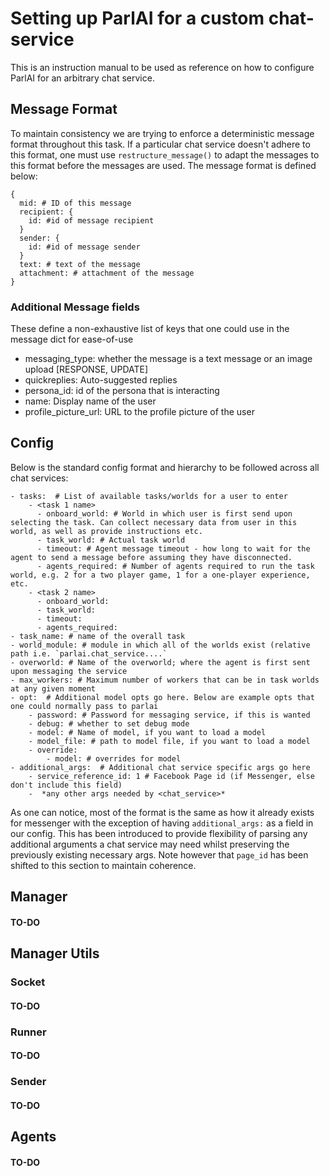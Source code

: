 # Setting up ParlAI for a custom chat-service
This is an instruction manual to be used as reference on how to configure ParlAI for an arbitrary chat service.

## Message Format
To maintain consistency we are trying to enforce a deterministic message format throughout this task. If a particular chat service doesn't adhere to this format, one must use ```restructure_message()``` to adapt the messages to this format before the messages are used. The message format is defined below:
```config
{
  mid: # ID of this message
  recipient: {
    id: #id of message recipient
  }
  sender: {
    id: #id of message sender
  }
  text: # text of the message
  attachment: # attachment of the message
}
```
### Additional Message fields
These define a non-exhaustive list of keys that one could use in the message dict for ease-of-use
- messaging_type: whether the message is a text message or an image upload [RESPONSE, UPDATE]
- quickreplies: Auto-suggested replies
- persona_id: id of the persona that is interacting
- name: Display name of the user
- profile_picture_url: URL to the profile picture of the user


## Config
Below is the standard config format and hierarchy to be followed across all chat services:

```config
- tasks:  # List of available tasks/worlds for a user to enter
    - <task 1 name>
      - onboard_world: # World in which user is first send upon selecting the task. Can collect necessary data from user in this world, as well as provide instructions etc.
      - task_world: # Actual task world
      - timeout: # Agent message timeout - how long to wait for the agent to send a message before assuming they have disconnected.
      - agents_required: # Number of agents required to run the task world, e.g. 2 for a two player game, 1 for a one-player experience, etc.
    - <task 2 name>
      - onboard_world:
      - task_world:
      - timeout:
      - agents_required:
- task_name: # name of the overall task
- world_module: # module in which all of the worlds exist (relative path i.e. `parlai.chat_service....`
- overworld: # Name of the overworld; where the agent is first sent upon messaging the service
- max_workers: # Maximum number of workers that can be in task worlds at any given moment
- opt:  # Additional model opts go here. Below are example opts that one could normally pass to parlai
    - password: # Password for messaging service, if this is wanted
    - debug: # whether to set debug mode
    - model: # Name of model, if you want to load a model
    - model_file: # path to model file, if you want to load a model
    - override:
        - model: # overrides for model
- additional_args:  # Additional chat service specific args go here
    - service_reference_id: 1 # Facebook Page id (if Messenger, else don't include this field)
    -  *any other args needed by <chat_service>*
```

As one can notice, most of the format is the same as how it already exists for messenger with the exception of having ```additional_args:``` as a field in our config. This has been introduced to provide flexibility of parsing any additional arguments a chat service may need whilst preserving the previously existing necessary args. Note however that ```page_id``` has been shifted to this section to maintain coherence.

## Manager
#### TO-DO

## Manager Utils
### Socket
#### TO-DO

### Runner
#### TO-DO

### Sender
#### TO-DO

## Agents
#### TO-DO
